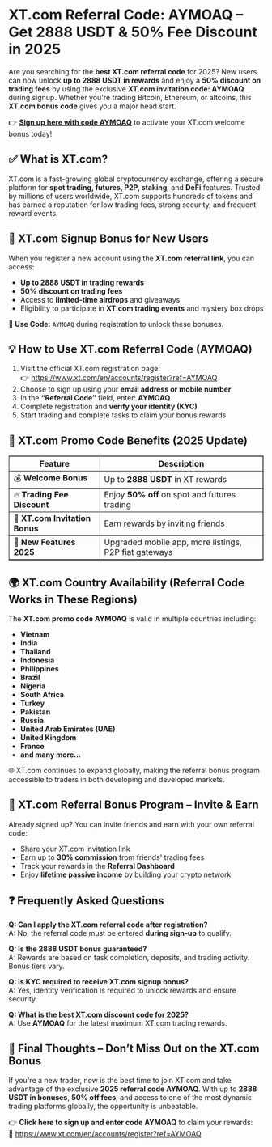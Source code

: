 <h1>XT.com Referral Code: AYMOAQ – Get 2888 USDT & 50% Fee Discount in 2025</h1>
<p>Are you searching for the <strong>best XT.com referral code</strong> for 2025? New users can now unlock <strong>up to 2888 USDT in rewards</strong> and enjoy a <strong>50% discount on trading fees</strong> by using the exclusive <strong>XT.com invitation code: AYMOAQ</strong> during signup. Whether you're trading Bitcoin, Ethereum, or altcoins, this <strong>XT.com bonus code</strong> gives you a major head start.</p>
<p>👉 <a href="https://www.xt.com/en/accounts/register?ref=AYMOAQ" target="_blank"><strong>Sign up here with code AYMOAQ</strong></a> to activate your XT.com welcome bonus today!</p>

<h2>✅ What is XT.com?</h2>
<p>XT.com is a fast-growing global cryptocurrency exchange, offering a secure platform for <strong>spot trading, futures, P2P, staking</strong>, and <strong>DeFi</strong> features. Trusted by millions of users worldwide, XT.com supports hundreds of tokens and has earned a reputation for low trading fees, strong security, and frequent reward events.</p>

<h2>🎁 XT.com Signup Bonus for New Users</h2>
<p>When you register a new account using the <strong>XT.com referral link</strong>, you can access:</p>
<ul>
<li><strong>Up to 2888 USDT in trading rewards</strong></li>
<li><strong>50% discount on trading fees</strong></li>
<li>Access to <strong>limited-time airdrops</strong> and giveaways</li>
<li>Eligibility to participate in <strong>XT.com trading events</strong> and mystery box drops</li>
</ul>
<p><strong>🔐 Use Code:</strong> <code>AYMOAQ</code> during registration to unlock these bonuses.</p>

<h2>💡 How to Use XT.com Referral Code (AYMOAQ)</h2>
<ol>
<li>Visit the official XT.com registration page:<br>
👉 <a href="https://www.xt.com/en/accounts/register?ref=AYMOAQ" target="_blank">https://www.xt.com/en/accounts/register?ref=AYMOAQ</a></li>
<li>Choose to sign up using your <strong>email address or mobile number</strong></li>
<li>In the <strong>“Referral Code”</strong> field, enter: <strong>AYMOAQ</strong></li>
<li>Complete registration and <strong>verify your identity (KYC)</strong></li>
<li>Start trading and complete tasks to claim your bonus rewards</li>
</ol>

<h2>🎯 XT.com Promo Code Benefits (2025 Update)</h2>
<table border="1" cellpadding="5" cellspacing="0">
<tr><th>Feature</th><th>Description</th></tr>
<tr><td>💰 <strong>Welcome Bonus</strong></td><td>Up to <strong>2888 USDT</strong> in XT rewards</td></tr>
<tr><td>🔥 <strong>Trading Fee Discount</strong></td><td>Enjoy <strong>50% off</strong> on spot and futures trading</td></tr>
<tr><td>🎁 <strong>XT.com Invitation Bonus</strong></td><td>Earn rewards by inviting friends</td></tr>
<tr><td>📲 <strong>New Features 2025</strong></td><td>Upgraded mobile app, more listings, P2P fiat gateways</td></tr>
</table>

<h2>🌍 XT.com Country Availability (Referral Code Works in These Regions)</h2>
<p>The <strong>XT.com promo code AYMOAQ</strong> is valid in multiple countries including:</p>
<ul>
<li><strong>Vietnam</strong></li>
<li><strong>India</strong></li>
<li><strong>Thailand</strong></li>
<li><strong>Indonesia</strong></li>
<li><strong>Philippines</strong></li>
<li><strong>Brazil</strong></li>
<li><strong>Nigeria</strong></li>
<li><strong>South Africa</strong></li>
<li><strong>Turkey</strong></li>
<li><strong>Pakistan</strong></li>
<li><strong>Russia</strong></li>
<li><strong>United Arab Emirates (UAE)</strong></li>
<li><strong>United Kingdom</strong></li>
<li><strong>France</strong></li>
<li><strong>and many more...</strong></li>
</ul>
<p>🌐 XT.com continues to expand globally, making the referral bonus program accessible to traders in both developing and developed markets.</p>

<h2>🔄 XT.com Referral Bonus Program – Invite & Earn</h2>
<p>Already signed up? You can invite friends and earn with your own referral code:</p>
<ul>
<li>Share your XT.com invitation link</li>
<li>Earn up to <strong>30% commission</strong> from friends' trading fees</li>
<li>Track your rewards in the <strong>Referral Dashboard</strong></li>
<li>Enjoy <strong>lifetime passive income</strong> by building your crypto network</li>
</ul>

<h2>❓ Frequently Asked Questions</h2>
<p><strong>Q: Can I apply the XT.com referral code after registration?</strong><br>
A: No, the referral code must be entered <strong>during sign-up</strong> to qualify.</p>

<p><strong>Q: Is the 2888 USDT bonus guaranteed?</strong><br>
A: Rewards are based on task completion, deposits, and trading activity. Bonus tiers vary.</p>

<p><strong>Q: Is KYC required to receive XT.com signup bonus?</strong><br>
A: Yes, identity verification is required to unlock rewards and ensure security.</p>

<p><strong>Q: What is the best XT.com discount code for 2025?</strong><br>
A: Use <strong>AYMOAQ</strong> for the latest maximum XT.com trading rewards.</p>

<h2>🚀 Final Thoughts – Don’t Miss Out on the XT.com Bonus</h2>
<p>If you're a new trader, now is the best time to join XT.com and take advantage of the exclusive <strong>2025 referral code AYMOAQ</strong>. With up to <strong>2888 USDT in bonuses</strong>, <strong>50% off fees</strong>, and access to one of the most dynamic trading platforms globally, the opportunity is unbeatable.</p>
<p>👉 <strong>Click here to sign up and enter code AYMOAQ</strong> to claim your rewards:<br>
🔗 <a href="https://www.xt.com/en/accounts/register?ref=AYMOAQ" target="_blank">https://www.xt.com/en/accounts/register?ref=AYMOAQ</a></p>
